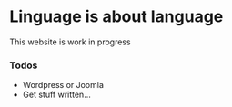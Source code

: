 # Linguage is about language
This website is work in progress
### Todos

 - Wordpress or Joomla
 - Get stuff written...

